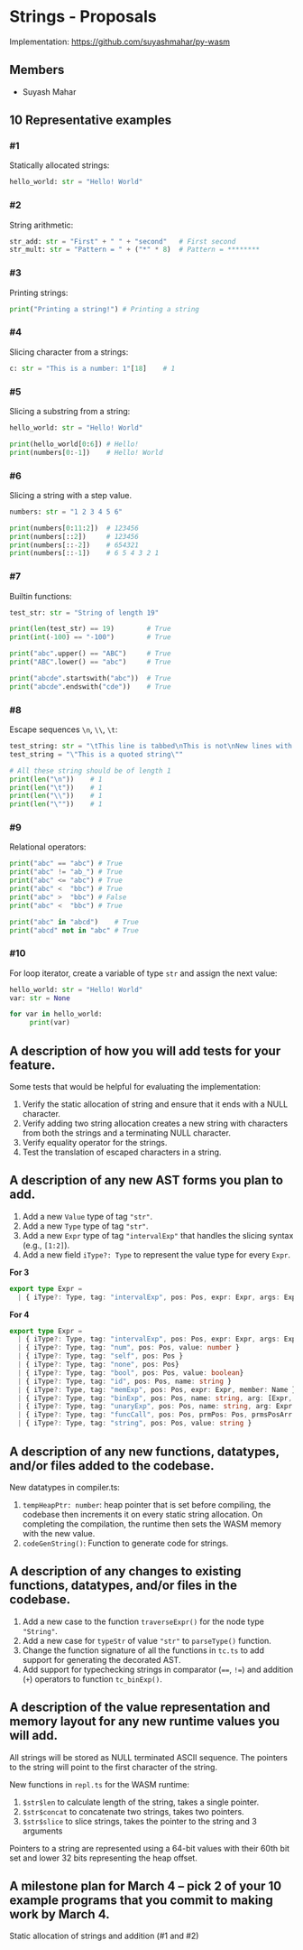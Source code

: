 # Strings - Proposals

Implementation: https://github.com/suyashmahar/py-wasm

## Members
- Suyash Mahar

## 10 Representative examples

### #1

Statically allocated strings:  

```python
hello_world: str = "Hello! World"
```

### #2

String arithmetic:

```python
str_add: str = "First" + " " + "second"   # First second
str_mult: str = "Pattern = " + ("*" * 8)  # Pattern = ********
```

### #3

Printing strings:  

```python
print("Printing a string!") # Printing a string
```

### #4

Slicing character from a strings:

```python
c: str = "This is a number: 1"[18]    # 1
```

### #5

Slicing a substring from a string:

```python
hello_world: str = "Hello! World"

print(hello_world[0:6]) # Hello!
print(numbers[0:-1])    # Hello! World
```

### #6

Slicing a string with a step value.

```python
numbers: str = "1 2 3 4 5 6"

print(numbers[0:11:2])  # 123456
print(numbers[::2])     # 123456
print(numbers[::-2])    # 654321
print(numbers[::-1])    # 6 5 4 3 2 1
```


### #7

Builtin functions:

```python
test_str: str = "String of length 19"

print(len(test_str) == 19)        # True
print(int(-100) == "-100")        # True

print("abc".upper() == "ABC")     # True
print("ABC".lower() == "abc")     # True

print("abcde".startswith("abc"))  # True
print("abcde".endswith("cde"))    # True
```

### #8

Escape sequences `\n`, `\\`, `\t`:  

```python
test_string: str = "\tThis line is tabbed\nThis is not\nNew lines with: \\n, tabs with \\t"
test_string = "\"This is a quoted string\""

# All these string should be of length 1
print(len("\n"))    # 1
print(len("\t"))    # 1
print(len("\\"))    # 1
print(len("\""))    # 1
```

### #9

Relational operators:

```python
print("abc" == "abc") # True
print("abc" != "ab_") # True
print("abc" <= "abc") # True
print("abc" <  "bbc") # True
print("abc" >  "bbc") # False
print("abc" <  "bbc") # True

print("abc" in "abcd")    # True
print("abcd" not in "abc" # True
```


### #10

For loop iterator, create a variable of type `str` and assign the next
value:

```python
hello_world: str = "Hello! World"
var: str = None

for var in hello_world:
     print(var)
```

## A description of how you will add tests for your feature.

Some tests that would be helpful for evaluating the implementation:  
1. Verify the static allocation of string and ensure that it ends with
   a NULL character.
2. Verify adding two string allocation creates a new string with
   characters from both the strings and a terminating NULL character.
3. Verify equality operator for the strings.
4. Test the translation of escaped characters in a string.

## A description of any new AST forms you plan to add.
1. Add a new `Value` type of tag `"str"`.
2. Add a new `Type` type of tag `"str"`.
3. Add a new `Expr` type of tag `"intervalExp"` that handles the
   slicing syntax (e.g., `[1:2]`).
4. Add a new field `iType?: Type` to represent the value type for
   every `Expr`.
   
**For 3**
```typescript
export type Expr =
  | { iType?: Type, tag: "intervalExp", pos: Pos, expr: Expr, args: Expr[] }
```
   
**For 4**
```typescript
export type Expr =
  | { iType?: Type, tag: "intervalExp", pos: Pos, expr: Expr, args: Expr[] }
  | { iType?: Type, tag: "num", pos: Pos, value: number }
  | { iType?: Type, tag: "self", pos: Pos }
  | { iType?: Type, tag: "none", pos: Pos}
  | { iType?: Type, tag: "bool", pos: Pos, value: boolean}
  | { iType?: Type, tag: "id", pos: Pos, name: string }
  | { iType?: Type, tag: "memExp", pos: Pos, expr: Expr, member: Name }
  | { iType?: Type, tag: "binExp", pos: Pos, name: string, arg: [Expr, Expr] }
  | { iType?: Type, tag: "unaryExp", pos: Pos, name: string, arg: Expr }
  | { iType?: Type, tag: "funcCall", pos: Pos, prmPos: Pos, prmsPosArr: Array<Pos>, name: Expr, args: Array<Expr> }
  | { iType?: Type, tag: "string", pos: Pos, value: string }
```

## A description of any new functions, datatypes, and/or files added to the codebase.

New datatypes in compiler.ts:
1. `tempHeapPtr: number`: heap pointer that is set before compiling,
   the codebase then increments it on every static string
   allocation. On completing the compilation, the runtime then sets
   the WASM memory with the new value.
2. `codeGenString()`: Function to generate code for strings.

## A description of any changes to existing functions, datatypes, and/or files in the codebase.
1. Add a new case to the function `traverseExpr()` for the node type
   `"String"`.
2. Add a new case for `typeStr` of value `"str"` to `parseType()`
   function.
3. Change the function signature of all the functions in `tc.ts` to
   add support for generating the decorated AST.
4. Add support for typechecking strings in comparator (`==`, `!=`) and
   addition (`+`) operators to function `tc_binExp()`.

## A description of the value representation and memory layout for any new runtime values you will add.
All strings will be stored as NULL terminated ASCII sequence. The
pointers to the string will point to the first character of the
string.

New functions in `repl.ts` for the WASM runtime:

1. `$str$len` to calculate length of the string, takes a single pointer.
2. `$str$concat` to concatenate two strings, takes two pointers.
3. `$str$slice` to slice strings, takes the pointer to the string and 3 arguments

Pointers to a string are represented using a 64-bit values with their
60th bit set and lower 32 bits representing the heap offset.

## A milestone plan for March 4 – pick 2 of your 10 example programs that you commit to making work by March 4.

Static allocation of strings and addition (#1 and #2)
